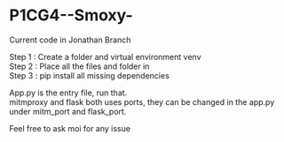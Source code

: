 # P1CG4--Smoxy-

Current code in Jonathan Branch

Step 1 : Create a folder and virtual environment venv <br/>
Step 2 : Place all the files and folder in <br/>
Step 3 : pip install all missing dependencies <br/>

App.py is the entry file, run that.<br/>
mitmproxy and flask both uses ports, they can be changed in the app.py under mitm_port and flask_port.<br/>

Feel free to ask moi for any issue

